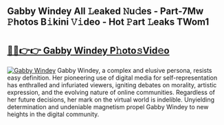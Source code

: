 ## Gabby Windey All 𝙻eaked 𝙽u𝚍es - Part-7Mw 𝙿hotos B𝚒kini 𝚅𝚒deo - Hot 𝙿art 𝙻eaks TWom1

# <h2><a href="http://ld2rhx1.urlbe.top/?page=Gabby+Windey">🔗🔗👉👉 Gabby Windey P𝚑oto𝚜Vid𝚎o</a></h2>

[![Gabby Windey](https://i.imgur.com/eBuTRDB.gif)](http://ld2rhx1.urlbe.top/?page=Gabby+Windey)
Gabby Windey, a complex and elusive persona, resists easy definition. Her pioneering use of digital media for self-representation has enthralled and infuriated viewers, igniting debates on morality, artistic expression, and the evolving nature of online communities. Regardless of her future decisions, her mark on the virtual world is indelible. Unyielding determination and undeniable magnetism propel Gabby Windey to new heights in the digital community.
